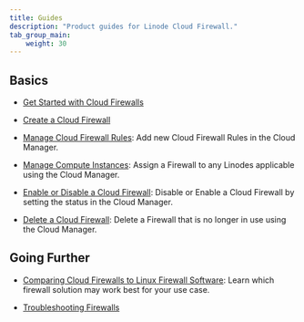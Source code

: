 ```yaml
---
title: Guides
description: "Product guides for Linode Cloud Firewall."
tab_group_main:
    weight: 30
---
```


## Basics

- [Get Started with Cloud Firewalls](/docs/products/networking/cloud-firewall/get-started/)

- [Create a Cloud Firewall](/docs/products/networking/cloud-firewall/guides/create-a-cloud-firewall/)

- [Manage Cloud Firewall Rules](/docs/products/networking/cloud-firewall/guides/manage-firewall-rules/): Add new Cloud Firewall Rules in the Cloud Manager.

- [Manage Compute Instances](/docs/products/networking/cloud-firewall/guides/assign-firewall/): Assign a Firewall to any Linodes applicable using the Cloud Manager.

- [Enable or Disable a Cloud Firewall](/docs/products/networking/cloud-firewall/guides/update-status/): Disable or Enable a Cloud Firewall by setting the status in the Cloud Manager.

- [Delete a Cloud Firewall](/docs/products/networking/cloud-firewall/guides/delete-firewall/): Delete a Firewall that is no longer in use using the Cloud Manager.

## Going Further

- [Comparing Cloud Firewalls to Linux Firewall Software](/docs/products/networking/cloud-firewall/guides/comparing-firewalls/): Learn which firewall solution may work best for your use case.

- [Troubleshooting Firewalls](/docs/guides/troubleshooting-firewalls/)
